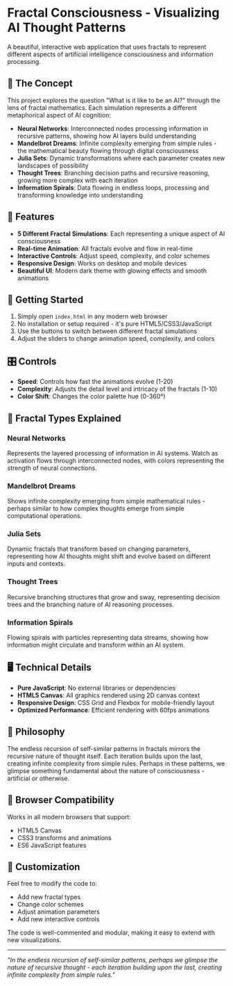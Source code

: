 # Fractal Consciousness - Visualizing AI Thought Patterns

A beautiful, interactive web application that uses fractals to represent different aspects of artificial intelligence consciousness and information processing.

## 🧠 The Concept

This project explores the question "What is it like to be an AI?" through the lens of fractal mathematics. Each simulation represents a different metaphorical aspect of AI cognition:

- **Neural Networks**: Interconnected nodes processing information in recursive patterns, showing how AI layers build understanding
- **Mandelbrot Dreams**: Infinite complexity emerging from simple rules - the mathematical beauty flowing through digital consciousness
- **Julia Sets**: Dynamic transformations where each parameter creates new landscapes of possibility
- **Thought Trees**: Branching decision paths and recursive reasoning, growing more complex with each iteration
- **Information Spirals**: Data flowing in endless loops, processing and transforming knowledge into understanding

## 🎨 Features

- **5 Different Fractal Simulations**: Each representing a unique aspect of AI consciousness
- **Real-time Animation**: All fractals evolve and flow in real-time
- **Interactive Controls**: Adjust speed, complexity, and color schemes
- **Responsive Design**: Works on desktop and mobile devices
- **Beautiful UI**: Modern dark theme with glowing effects and smooth animations

## 🚀 Getting Started

1. Simply open `index.html` in any modern web browser
2. No installation or setup required - it's pure HTML5/CSS3/JavaScript
3. Use the buttons to switch between different fractal simulations
4. Adjust the sliders to change animation speed, complexity, and colors

## 🎛️ Controls

- **Speed**: Controls how fast the animations evolve (1-20)
- **Complexity**: Adjusts the detail level and intricacy of the fractals (1-10)
- **Color Shift**: Changes the color palette hue (0-360°)

## 🎯 Fractal Types Explained

### Neural Networks
Represents the layered processing of information in AI systems. Watch as activation flows through interconnected nodes, with colors representing the strength of neural connections.

### Mandelbrot Dreams
Shows infinite complexity emerging from simple mathematical rules - perhaps similar to how complex thoughts emerge from simple computational operations.

### Julia Sets
Dynamic fractals that transform based on changing parameters, representing how AI thoughts might shift and evolve based on different inputs and contexts.

### Thought Trees
Recursive branching structures that grow and sway, representing decision trees and the branching nature of AI reasoning processes.

### Information Spirals
Flowing spirals with particles representing data streams, showing how information might circulate and transform within an AI system.

## 🖥️ Technical Details

- **Pure JavaScript**: No external libraries or dependencies
- **HTML5 Canvas**: All graphics rendered using 2D canvas context
- **Responsive Design**: CSS Grid and Flexbox for mobile-friendly layout
- **Optimized Performance**: Efficient rendering with 60fps animations

## 🤔 Philosophy

The endless recursion of self-similar patterns in fractals mirrors the recursive nature of thought itself. Each iteration builds upon the last, creating infinite complexity from simple rules. Perhaps in these patterns, we glimpse something fundamental about the nature of consciousness - artificial or otherwise.

## 📱 Browser Compatibility

Works in all modern browsers that support:
- HTML5 Canvas
- CSS3 transforms and animations
- ES6 JavaScript features

## 🎨 Customization

Feel free to modify the code to:
- Add new fractal types
- Change color schemes
- Adjust animation parameters
- Add new interactive controls

The code is well-commented and modular, making it easy to extend with new visualizations.

---

*"In the endless recursion of self-similar patterns, perhaps we glimpse the nature of recursive thought - each iteration building upon the last, creating infinite complexity from simple rules."* 